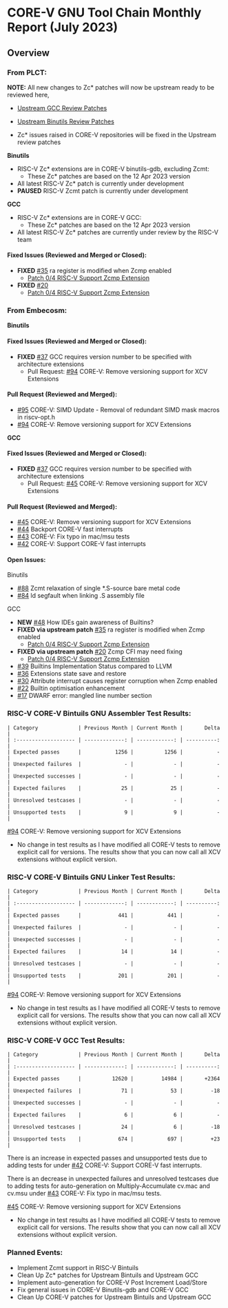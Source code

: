 # CORE-V GNU Tool Chain Monthly Report (July 2023)

## Overview

### From PLCT:

**NOTE:** All new changes to Zc* patches will now be upstream ready to be reviewed here,
  * [Upstream GCC Review Patches](https://gcc.gnu.org/pipermail/gcc-patches/2023-June/thread.html)
  * [Upstream Binutils Review Patches](https://sourceware.org/pipermail/binutils/2023-June/thread.html)

  * Zc* issues raised in CORE-V repositories will be fixed in the Upstream review patches

**Binutils**
  * RISC-V Zc* extensions are in CORE-V binutils-gdb, excluding Zcmt:
    * These Zc* patches are based on the 12 Apr 2023 version
  * All latest RISC-V Zc* patch is currently under development
  * **PAUSED** RISC-V Zcmt patch is currently under development

**GCC**
  * RISC-V Zc* extensions are in CORE-V GCC:
    * These Zc* patches are based on the 12 Apr 2023 version
  * All latest RISC-V Zc* patches are currently under review by the RISC-V team

#### Fixed Issues (Reviewed and Merged or Closed):
  * **FIXED** [#35](https://github.com/openhwgroup/corev-gcc/issues/35) ra register is modified when Zcmp enabled
    * [Patch 0/4 RISC-V Support Zcmp Extension](https://gcc.gnu.org/pipermail/gcc-patches/2023-June/620869.html)
  * **FIXED** [#20](https://github.com/openhwgroup/corev-gcc/issues/20)
    * [Patch 0/4 RISC-V Support Zcmp Extension](https://gcc.gnu.org/pipermail/gcc-patches/2023-June/620869.html)

### From Embecosm:

**Binutils**
  
#### Fixed Issues (Reviewed and Merged or Closed):
  * **FIXED** [#37](https://github.com/openhwgroup/corev-gcc/issues/37) GCC requires version number to be specified with architecture extensions
    * Pull Request: [#94](https://github.com/openhwgroup/corev-binutils-gdb/pull/94) CORE-V: Remove versioning support for XCV Extensions

#### Pull Request (Reviewed and Merged):
  * [#95](https://github.com/openhwgroup/corev-binutils-gdb/pull/95) CORE-V: SIMD Update - Removal of redundant SIMD mask macros in riscv-opt.h
  * [#94](https://github.com/openhwgroup/corev-binutils-gdb/pull/94) CORE-V: Remove versioning support for XCV Extensions

**GCC**
#### Fixed Issues (Reviewed and Merged or Closed):
  * **FIXED** [#37](https://github.com/openhwgroup/corev-gcc/issues/37) GCC requires version number to be specified with architecture extensions
    * Pull Request: [#45](https://github.com/openhwgroup/corev-gcc/pull/45) CORE-V: Remove versioning support for XCV Extensions

#### Pull Request (Reviewed and Merged):
  * [#45](https://github.com/openhwgroup/corev-gcc/pull/45) CORE-V: Remove versioning support for XCV Extensions
  * [#44](https://github.com/openhwgroup/corev-gcc/pull/44) Backport CORE-V fast interrupts 
  * [#43](https://github.com/openhwgroup/corev-gcc/pull/43) CORE-V: Fix typo in mac/msu tests
  * [#42](https://github.com/openhwgroup/corev-gcc/pull/42) CORE-V: Support CORE-V fast interrupts

#### Open Issues:

Binutils
  * [#88](https://github.com/openhwgroup/corev-binutils-gdb/issues/88) Zcmt relaxation of single *.S-source bare metal code
  * [#84](https://github.com/openhwgroup/corev-binutils-gdb/issues/84) ld segfault when linking .S assembly file

GCC
  * **NEW** [#48](https://github.com/openhwgroup/corev-gcc/issues/48) How IDEs gain awareness of Builtins?
  * **FIXED via upstream patch** [#35](https://github.com/openhwgroup/corev-gcc/issues/35) ra register is modified when Zcmp enabled
    * [Patch 0/4 RISC-V Support Zcmp Extension](https://gcc.gnu.org/pipermail/gcc-patches/2023-June/620869.html)
  * **FIXED via upstream patch** [#20](https://github.com/openhwgroup/corev-gcc/issues/20) Zcmp CFI may need fixing
    * [Patch 0/4 RISC-V Support Zcmp Extension](https://gcc.gnu.org/pipermail/gcc-patches/2023-June/620869.html)
  * [#39](https://github.com/openhwgroup/corev-gcc/issues/39) Builtins Implementation Status compared to LLVM
  * [#36](https://github.com/openhwgroup/corev-gcc/issues/36) Extensions state save and restore
  * [#30](https://github.com/openhwgroup/corev-gcc/issues/30) Attribute interrupt causes register corruption when Zcmp enabled
  * [#22](https://github.com/openhwgroup/corev-gcc/issues/22) Builtin optimisation enhancement
  * [#17](https://github.com/openhwgroup/corev-gcc/issues/17) DWARF error: mangled line number section

### RISC-V CORE-V Bintuils GNU Assembler Test Results:
```
| Category             | Previous Month | Current Month |       Delta |
| :------------------- | -------------: | ------------: | ----------: |
| Expected passes      |           1256 |          1256 |           - |
| Unexpected failures  |              - |             - |           - |
| Unexpected successes |              - |             - |           - |
| Expected failures    |             25 |            25 |           - |
| Unresolved testcases |              - |             - |           - |
| Unsupported tests    |              9 |             9 |           - |
```
[#94](https://github.com/openhwgroup/corev-binutils-gdb/pull/94) CORE-V: Remove versioning support for XCV Extensions
  * No change in test results as I have modified all CORE-V tests to remove explicit call for versions. The results show that you can now call all XCV extensions without explicit version.

### RISC-V CORE-V Bintuils GNU Linker Test Results:
```
| Category             | Previous Month | Current Month |       Delta |
| :------------------- | -------------: | ------------: | ----------: |
| Expected passes      |            441 |           441 |           - |
| Unexpected failures  |              - |             - |           - |
| Unexpected successes |              - |             - |           - |
| Expected failures    |             14 |            14 |           - |
| Unresolved testcases |              - |             - |           - |
| Unsupported tests    |            201 |           201 |           - |
```
[#94](https://github.com/openhwgroup/corev-binutils-gdb/pull/94) CORE-V: Remove versioning support for XCV Extensions
  * No change in test results as I have modified all CORE-V tests to remove explicit call for versions. The results show that you can now call all XCV extensions without explicit version.

### RISC-V CORE-V GCC Test Results:
```
| Category             | Previous Month | Current Month |       Delta |
| :------------------- | -------------: | ------------: | ----------: |
| Expected passes      |          12620 |         14984 |       +2364 |
| Unexpected failures  |             71 |            53 |         -18 |
| Unexpected successes |              - |             - |           - |
| Expected failures    |              6 |             6 |           - |
| Unresolved testcases |             24 |             6 |         -18 |
| Unsupported tests    |            674 |           697 |         +23 |
```
There is an increase in expected passes and unsupported tests due to adding tests for  under [#42](https://github.com/openhwgroup/corev-gcc/pull/42) CORE-V: Support CORE-V fast interrupts.

There is an decrease in unexpected failures and unresolved testcases due to adding tests for auto-generation on Multiply-Accumulate cv.mac and cv.msu under [#43](https://github.com/openhwgroup/corev-gcc/pull/43) CORE-V: Fix typo in mac/msu tests.

[#45](https://github.com/openhwgroup/corev-gcc/pull/45) CORE-V: Remove versioning support for XCV Extensions
  * No change in test results as I have modified all CORE-V tests to remove explicit call for versions. The results show that you can now call all XCV extensions without explicit version.

### Planned Events:
* Implement Zcmt support in RISC-V Bintuils
* Clean Up Zc* patches for Upstream Bintuils and Upstream GCC
* Implement auto-generation for CORE-V Post Increment Load/Store
* Fix general issues in CORE-V Binutils-gdb and CORE-V GCC
* Clean Up CORE-V patches for Upstream Bintuils and Upstream GCC

